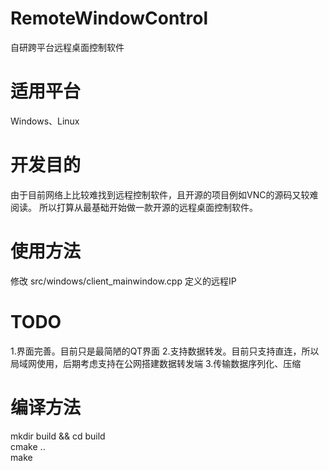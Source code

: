 # RemoteWindowControl
自研跨平台远程桌面控制软件

# 适用平台
Windows、Linux

# 开发目的
由于目前网络上比较难找到远程控制软件，且开源的项目例如VNC的源码又较难阅读。
所以打算从最基础开始做一款开源的远程桌面控制软件。

# 使用方法
修改 src/windows/client_mainwindow.cpp 定义的远程IP

# TODO
1.界面完善。目前只是最简陋的QT界面
2.支持数据转发。目前只支持直连，所以局域网使用，后期考虑支持在公网搭建数据转发端
3.传输数据序列化、压缩

# 编译方法
mkdir build && cd build  
cmake ..  
make
